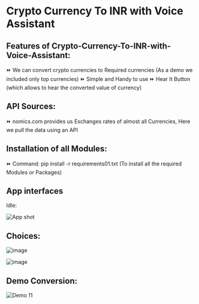 #                                               Crypto Currency To INR with Voice Assistant

## Features of Crypto-Currency-To-INR-with-Voice-Assistant:

⏩ We can convert crypto currencies to Required currencies (As a demo we included only top currencies)
⏩ Simple and Handy to use 
⏩ Hear It Button (which allows to hear the converted value of currency)
  
## API Sources:
⏩ nomics.com provides us Exchanges rates of almost all Currencies, Here we pull the data using an API 

## Installation of all Modules:

⏩ Command: pip install -r requirements01.txt (To install all the required Modules or Packages)

## App interfaces 

Idle:



 ![App shot](https://user-images.githubusercontent.com/85556510/122933034-e1f86780-d38b-11eb-85e2-f68ea39e5b9a.JPG)



## Choices:


![image](https://user-images.githubusercontent.com/85556510/122938925-ca6fad80-d390-11eb-9862-e379d3babffe.png)


![image](https://user-images.githubusercontent.com/85556510/122936296-aad78580-d38e-11eb-8002-d2bc5e374fa7.png)



## Demo Conversion:


![Demo 11](https://user-images.githubusercontent.com/85556510/122936810-13befd80-d38f-11eb-9c85-f38ea912d112.JPG)

